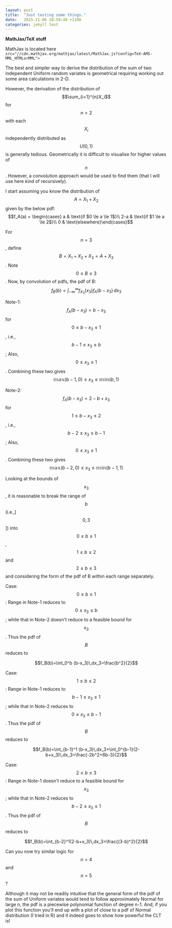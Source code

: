 ```yaml
---
layout: post
title:  "Just testing some things."
date:   2015-11-06 20:59:49 +1100
categories: jekyll test
---
```


**MathJax/TeX stuff**

<script type="text/javascript"
  src="//cdn.mathjax.org/mathjax/latest/MathJax.js?config=TeX-AMS-MML_HTMLorMML">
</script>


MathJax is located here  
`src="//cdn.mathjax.org/mathjax/latest/MathJax.js?config=TeX-AMS-MML_HTMLorMML">`

The best and simpler way to derive the distribution of the sum of two independent Uniform random variates is geometrical requiring working out some area calculations in 2-D.

However, the derivation of the distribution of $$\sum_{i=1}^{n}X_i$$ for $$n>2$$ with each $$X_i$$ independently distributed as $$U(0,1)$$ is generally tedious. Geometrically it is difficult to visualise for higher values of $$n$$. However, a convolution approach would be used to find them (that I will use here kind of recursively).

I start assuming you know the distribution of $$A=X_1+X_2$$ given by the below pdf: $$f_A(a) = \begin{cases} a & \text{if $0 \le a \le 1$}\\ 2-a & \text{if $1 \le a \le 2$}\\ 0 & \text{elsewhere}\end{cases}$$

For $$n=3$$, define $$B=X_1+X_2+X_3=A+X_3$$. Note $$0\le B\le3$$. Now, by convolution of pdfs, the pdf of B: $$f_B(b)=\int_{-\infty}^\infty f_{X_3}(x_3)f_A(b-x_3)\,dx_3$$

Note-1: $$f_A(b-x_3)=b-x_3$$ for $$0\le b-x_3\le1$$, i.e., $$b-1\le x_3\le b$$; Also, $$0 \le x_3 \le 1$$. Combining these two gives $$\mathbb{max}(b-1,0) \le x_3\le \mathbb{min}(b,1)$$

Note-2: $$f_A(b-x_3)=2-b+x_3$$ for $$1\le b-x_3\le2$$, i.e., $$b-2\le x_3\le b-1$$; Also, $$0 \le x_3 \le 1$$. Combining these two gives $$\mathbb{max}(b-2,0) \le x_3\le \mathbb{min}(b-1,1)$$

Looking at the bounds of $$x_3$$, it is reasonable to break the range of $$b$$ (i.e.,[$$0,3$$]) into $$0\le b\le1$$, $$1\le b\le2$$ and $$2\le b\le3$$ and considering the form of the pdf of B within each range separately.

Case: $$0\le b\le1$$: Range in Note-1 reduces to $$0\le x_3\le b$$; while that in Note-2 doesn't reduce to a feasible bound for $$x_3$$. Thus the pdf of $$B$$ reduces to

$$f_B(b)=\int_0^b (b-x_3)\,dx_3=\frac{b^2}{2}$$

Case: $$1\le b\le2$$: Range in Note-1 reduces to $$b-1\le x_3\le 1$$; while that in Note-2 reduces to $$0\le x_3\le b-1$$. Thus the pdf of $$B$$ reduces to

$$f_B(b)=\int_{b-1}^1 (b-x_3)\,dx_3+\int_0^{b-1}(2-b+x_3)\,dx_3=\frac{-2b^2+6b-3}{2}$$

Case: $$2\le b\le3$$: Range in Note-1 doesn't reduce to a feasible bound for $$x_3$$; while that in Note-2 reduces to $$b-2\le x_3\le 1$$. Thus the pdf of $$B$$ reduces to

$$f_B(b)=\int_{b-2}^1(2-b+x_3)\,dx_3=\frac{(3-b)^2}{2}$$

Can you now try similar logic for $$n=4$$ and $$n=5$$?

Although it may not be readily intuitive that the general form of the pdf of the sum of Uniform variates would tend to follow approximately Normal for large n, the pdf is a piecewise polynomial function of degree n-1. And, if you plot this function you'll end up with a plot of close to a pdf of Normal distribution (I tried in R) and it indeed goes to show how powerful the CLT is!

